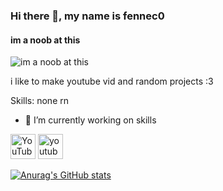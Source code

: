### Hi there 👋, my name is fennec0 
#### im a noob at this
![im a noob at this](https://external-content.duckduckgo.com/iu/?u=https%3A%2F%2Ftse1.mm.bing.net%2Fth%3Fid%3DOIP.0tk3huexi2krGTaKxbjvygHaHa%26pid%3DApi&f=1&ipt=a04709d2db0b6d28557d9f22a73791aa4a4f8041ef9dc67dbe70622c1589d004&ipo=images)

i like to make youtube vid and random projects :3

Skills: none rn

- 🔭 I’m currently working on skills 


[<img src='https://cdn.jsdelivr.net/npm/simple-icons@3.0.1/icons/youtube.svg' alt='YouTube' height='40'>](https://www.youtube.com/channel/@fennec_foxowo)  [<img src='https://cdn.jsdelivr.net/npm/simple-icons@3.0.1/icons/youtubemusic.svg' alt='youtubemusic' height='40'>](https://music.youtube.com/watch?v=M8XaGxvuFOU&si=jJvcX6fgtv_KF75O)  

 


[![Anurag's GitHub stats](https://github-readme-stats.vercel.app/api?username=fennec0)](https://github.com/anuraghazra/github-readme-stats)
